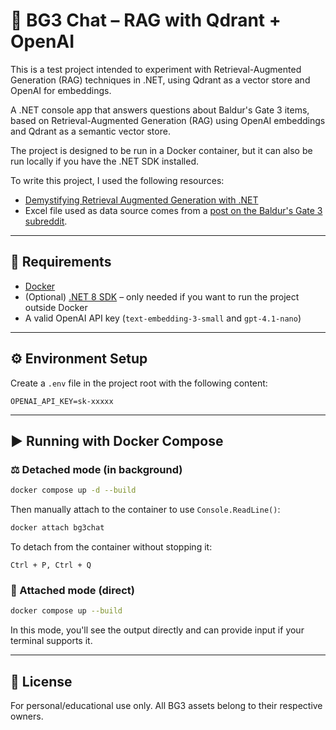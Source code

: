 # 👀 BG3 Chat – RAG with Qdrant + OpenAI

This is a test project intended to experiment with Retrieval-Augmented Generation (RAG) techniques in .NET, using Qdrant as a vector store and OpenAI for embeddings.

A .NET console app that answers questions about Baldur's Gate 3 items, based on Retrieval-Augmented Generation (RAG) using OpenAI embeddings and Qdrant as a semantic vector store.

The project is designed to be run in a Docker container, but it can also be run locally if you have the .NET SDK installed.

To write this project, I used the following resources:
- [Demystifying Retrieval Augmented Generation with .NET](https://devblogs.microsoft.com/dotnet/demystifying-retrieval-augmented-generation-with-dotnet/)
- Excel file used as data source comes from a [post on the Baldur's Gate 3 subreddit](https://www.reddit.com/r/BaldursGate3/comments/16acy9l/bg3_cheat_sheet_for_items_in_each_act_spoilers/).

---

## 💠 Requirements

* [Docker](https://www.docker.com/products/docker-desktop)
* (Optional) [.NET 8 SDK](https://dotnet.microsoft.com/en-us/download) – only needed if you want to run the project outside Docker
* A valid OpenAI API key (`text-embedding-3-small` and `gpt-4.1-nano`)

---

## ⚙️ Environment Setup

Create a `.env` file in the project root with the following content:

```
OPENAI_API_KEY=sk-xxxxx
```

---

## ▶️ Running with Docker Compose

### ⚖️ Detached mode (in background)

```bash
docker compose up -d --build
```

Then manually attach to the container to use `Console.ReadLine()`:

```bash
docker attach bg3chat
```

To detach from the container without stopping it:

```
Ctrl + P, Ctrl + Q
```

### 🚀 Attached mode (direct)

```bash
docker compose up --build
```

In this mode, you'll see the output directly and can provide input if your terminal supports it.

---

## 📝 License

For personal/educational use only. All BG3 assets belong to their respective owners.
